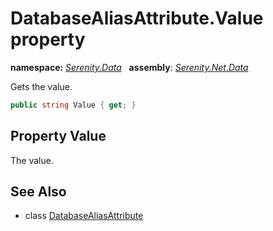 # DatabaseAliasAttribute.Value property
**namespace:** *[Serenity.Data](../../README.md#serenity.data-namespace)*   **assembly**: *[Serenity.Net.Data](../../README.md)*

Gets the value.

```csharp
public string Value { get; }
```

## Property Value

The value.

## See Also

* class [DatabaseAliasAttribute](../DatabaseAliasAttribute.md)